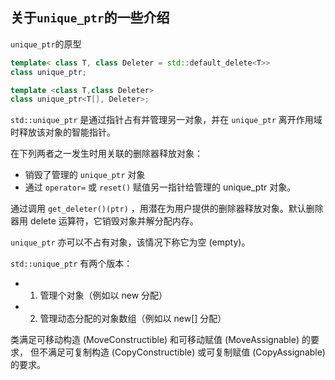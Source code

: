## 关于`unique_ptr`的一些介绍

`unique_ptr`的原型

```cpp
template< class T, class Deleter = std::default_delete<T>> 
class unique_ptr;
```

```cpp
template <class T,class Deleter> 
class unique_ptr<T[], Deleter>;
```

`std::unique_ptr` 是通过指针占有并管理另一对象，并在 `unique_ptr` 离开作用域时释放该对象的智能指针。

在下列两者之一发生时用关联的删除器释放对象：

- 销毁了管理的 `unique_ptr` 对象
- 通过 `operator=` 或 `reset()` 赋值另一指针给管理的 unique_ptr 对象。 

通过调用 `get_deleter()(ptr)` ，用潜在为用户提供的删除器释放对象。默认删除器用 delete 运算符，它销毁对象并解分配内存。

`unique_ptr` 亦可以不占有对象，该情况下称它为空 (empty)。

`std::unique_ptr` 有两个版本：

- 1) 管理个对象（例如以 new 分配）
- 2) 管理动态分配的对象数组（例如以 new[] 分配）

类满足可移动构造 (MoveConstructible) 和可移动赋值 (MoveAssignable) 的要求，
但不满足可复制构造 (CopyConstructible) 或可复制赋值 (CopyAssignable) 的要求。

 